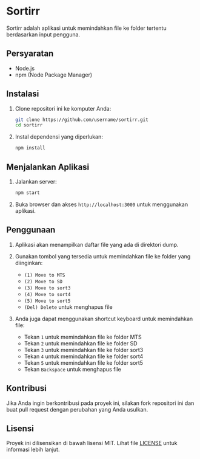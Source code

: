 # Sortirr

Sortirr adalah aplikasi untuk memindahkan file ke folder tertentu berdasarkan input pengguna.

## Persyaratan

- Node.js
- npm (Node Package Manager)

## Instalasi

1. Clone repositori ini ke komputer Anda:

    ```bash
    git clone https://github.com/username/sortirr.git
    cd sortirr
    ```

2. Instal dependensi yang diperlukan:

    ```bash
    npm install
    ```

## Menjalankan Aplikasi

1. Jalankan server:

    ```bash
    npm start
    ```

2. Buka browser dan akses `http://localhost:3000` untuk menggunakan aplikasi.

## Penggunaan

1. Aplikasi akan menampilkan daftar file yang ada di direktori dump.
2. Gunakan tombol yang tersedia untuk memindahkan file ke folder yang diinginkan:
    - `(1) Move to MTS`
    - `(2) Move to SD`
    - `(3) Move to sort3`
    - `(4) Move to sort4`
    - `(5) Move to sort5`
    - `(Del) Delete` untuk menghapus file

3. Anda juga dapat menggunakan shortcut keyboard untuk memindahkan file:
    - Tekan `1` untuk memindahkan file ke folder MTS
    - Tekan `2` untuk memindahkan file ke folder SD
    - Tekan `3` untuk memindahkan file ke folder sort3
    - Tekan `4` untuk memindahkan file ke folder sort4
    - Tekan `5` untuk memindahkan file ke folder sort5
    - Tekan `Backspace` untuk menghapus file

## Kontribusi

Jika Anda ingin berkontribusi pada proyek ini, silakan fork repositori ini dan buat pull request dengan perubahan yang Anda usulkan.

## Lisensi

Proyek ini dilisensikan di bawah lisensi MIT. Lihat file [LICENSE](LICENSE) untuk informasi lebih lanjut.

